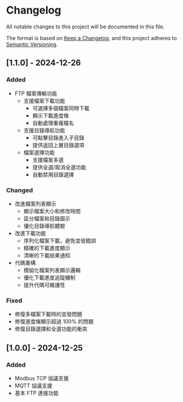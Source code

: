 # Changelog

All notable changes to this project will be documented in this file.

The format is based on [Keep a Changelog](https://keepachangelog.com/en/1.0.0/),
and this project adheres to [Semantic Versioning](https://semver.org/spec/v2.0.0.html).

## [1.1.0] - 2024-12-26

### Added
- FTP 檔案傳輸功能
  - 支援檔案下載功能
    - 可選擇多個檔案同時下載
    - 顯示下載進度條
    - 自動處理重複檔名
  - 支援目錄導航功能
    - 可點擊目錄進入子目錄
    - 提供返回上層目錄選項
  - 檔案選擇功能
    - 支援檔案多選
    - 提供全選/取消全選功能
    - 自動禁用目錄選擇

### Changed
- 改進檔案列表顯示
  - 顯示檔案大小和修改時間
  - 區分檔案和目錄圖示
  - 優化目錄導航體驗
- 改進下載功能
  - 序列化檔案下載，避免並發錯誤
  - 精確的下載進度顯示
  - 清晰的下載結果通知
- 代碼重構
  - 模組化檔案列表顯示邏輯
  - 優化下載進度追蹤機制
  - 提升代碼可維護性

### Fixed
- 修復多檔案下載時的並發問題
- 修復進度條顯示超過 100% 的問題
- 修復目錄選擇和全選功能的衝突

## [1.0.0] - 2024-12-25

### Added
- Modbus TCP 協議支援
- MQTT 協議支援
- 基本 FTP 連接功能